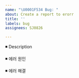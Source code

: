 ```yaml
---
name: "\U0001F534 Bug: "
about: Create a report to erorr
title: ''
labels: bug
assignees: SJ0826

---
```


◾️ Description

◾️ 에러 원인

◾️ 에러 해결
